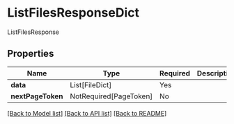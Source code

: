 # ListFilesResponseDict

ListFilesResponse

## Properties
| Name | Type | Required | Description |
| ------------ | ------------- | ------------- | ------------- |
**data** | List[FileDict] | Yes |  |
**nextPageToken** | NotRequired[PageToken] | No |  |


[[Back to Model list]](../../../../README.md#models-v2-link) [[Back to API list]](../../../../README.md#apis-v2-link) [[Back to README]](../../../../README.md)
